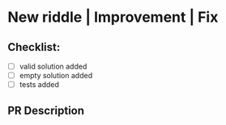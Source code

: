 <!--- Select issue type -->
# New riddle | Improvement | Fix

<!--- Checklist - only for new riddles -->
## Checklist:

- [ ] valid solution added
- [ ] empty solution added
- [ ] tests added

## PR Description
<!--- Describe changes proposed in this pull request -->
